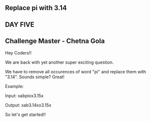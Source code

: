 ## Replace pi with 3.14
## DAY FIVE
## Challenge Master - Chetna Gola 

Hey Coders!!

We are back with yet another super exciting question.

We have to remove all occurences of word "pi" and replace them with "3.14". Sounds simple? Great!

Example:

Input:
xabpixx3.15x

Output:
xab3.14xx3.15x

So let's get started!!
